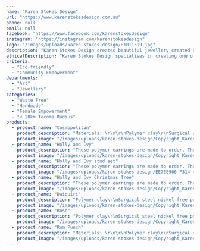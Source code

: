 ```yaml
---
name: "Karen Stokes Design"
url: "https://www.karenstokesdesign.com.au"
phone: null
email: null
facebook: "https://www.facebook.com/karenstokesdesign"
instagram: "https://instagram.com/karenstokesdesign"
logo: "/images/uploads/karen-stokes-design/P1011599.jpg"
description: "Karen Stokes Design creates beautiful jewellery created out of polymer clay. Each design is unique and handmade with quality in mind. Karen enjoys creating her one-of-a-kind jewellery for her customers who enjoy wearing her earrings. They are lightweight pieces, so they are easy to wear."
ethicalDescription: "Karen Stokes Design specialises in creating one of a kind, quality jewellery out of polymer clay. Her designs are considered to be part of the slow fashion movement which celebrates products that are made to last and promotes purchasing items which are not mass produced and end up in landfill. \r\n\r\nEach of the designs that are made are handmade and with her new line of jewellery there are hand painted pieces available too. These pieces are wearable art as each piece is unique. \r\n\r\nKaren prides herself on the fact that all the earrings are created out of polymer clay and she uses every piece of clay to ensure that there is no wastage."
criteria:
  - "Eco-friendly"
  - "Community Empowerment"
departments:
  - "Art"
  - "Jewellery"
categories:
  - "Waste Free"
  - "Handmade"
  - "Female Empowerment"
  - "< 20km Tecoma Radius"
products:
  - product_name: "Cosmopolitan"
    product_description: "Materials: \r\n\r\nPolymer clay\r\nSurgical steel nickel free posts \r\n10mm gold jump rings \r\nComfort stoppers (earring backs)\r\n\r\nWidth: 25mm\r\nLength: 37mm\r\n\r\nOur creations: Polymer clay is a wonderful, easy to wear, lightweight option. Many of you have ear sensitivity, so that is why I always use surgical steel ear-posts when I handcrafting your new jewellery."
    product_image: "/images/uploads/karen-stokes-design/Copyright_Karenstokesdesign_Cosmopolitan-44_1296x.jpg"
  - product_name: "Holly and Ivy"
    product_description: "These polymer earrings are made to order. The colours may vary slightly due to clay availability and as it is made to order, each set will be unique. \r\n\r\nMaterials: \r\nPolymer clay\r\nSurgical steel nickel free posts \r\nComfort stoppers (earring backs)\r\n\r\nSize: 20mm\r\n\r\nOur creations: Polymer clay is a wonderful, easy to wear, lightweight option. Many of you have ear sensitivity, so that is why I always use surgical steel ear-posts when I handcrafting your new jewellery."
    product_image: "/images/uploads/karen-stokes-design/Copyright_Karenstokesdesign_-4_1296x.jpg"
  - product_name: "Holly and Ivy stud set"
    product_description: "These polymer earrings are made to order. The colours may vary slightly due to clay availability and as it is made to order, each set will be unique. \r\n\r\nMaterials: \r\nPolymer clay\r\nSurgical steel nickel free posts \r\nComfort stoppers (earring backs)\r\n\r\nOur creations: Polymer clay is a wonderful, easy to wear, lightweight option. Many of you have ear sensitivity, so that is why I always use surgical steel ear-posts when I handcrafting your new jewellery."
    product_image: "/images/uploads/karen-stokes-design/EE7EE966-F314-48F0-8EF1-0CA71E28CEF7_1296x.jpg"
  - product_name: "Holly and Ivy Christmas Tree"
    product_description: "These polymer earrings are made to order. The colours may vary slightly due to clay availability and as it is made to order, each set will be unique. \r\n\r\nMaterials: \r\nPolymer clay\r\nSurgical steel nickel free posts \r\nComfort stoppers (earring backs)\r\n\r\nSize: 25mm\r\n\r\nOur creations: Polymer clay is a wonderful, easy to wear, lightweight option. Many of you have ear sensitivity, so that is why I always use surgical steel ear-posts when I handcrafting your new jewellery."
    product_image: "/images/uploads/karen-stokes-design/Copyright_Karenstokesdesign_-63_1296x.jpg"
  - product_name: "Daiquiri"
    product_description: "Polymer clay\r\nSurgical steel nickel free posts \r\n10mm gold jump rings \r\nComfort stoppers (earring backs)\r\n\r\nWidth: 25mm\r\nLength: 37mm\r\n\r\nOur creations: Polymer clay is a wonderful, easy to wear, lightweight option. Many of you have ear sensitivity, so that is why I always use surgical steel ear-posts when I handcrafting your new jewellery."
    product_image: "/images/uploads/karen-stokes-design/Copyright_Karenstokesdesign_Daiquiri-39_1296x.jpg"
  - product_name: "Rose"
    product_description: "Polymer clay\r\nSurgical steel nickel free posts \r\n10mm gold jump rings \r\nComfort stoppers (earring backs)\r\n\r\nWidth: 25mm\r\nLength: 37mm\r\n\r\nOur creations: Polymer clay is a wonderful, easy to wear, lightweight option. Many of you have ear sensitivity, so that is why I always use surgical steel ear-posts when I handcrafting your new jewellery."
    product_image: "/images/uploads/karen-stokes-design/Copyright_Karenstokesdesign_Rose-35_1296x.jpg"
  - product_name: "Rum Punch"
    product_description: "Materials: \r\n\r\nPolymer clay\r\nSurgical steel nickel free posts \r\n10mm gold jump rings \r\nComfort stoppers (earring backs)\r\n\r\nWidth:20mm \r\nLength: 38mm\r\n\r\nOur creations: Polymer clay is a wonderful, easy to wear, lightweight option. Many of you have ear sensitivity, so that is why I always use surgical steel ear-posts when I handcrafting your new jewellery."
    product_image: "/images/uploads/karen-stokes-design/Copyright_Karenstokesdesign_-05-2_1296x.jpg"
---
```

